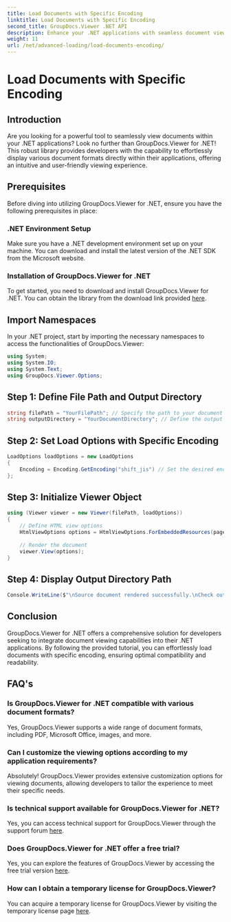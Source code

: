 ```yaml
---
title: Load Documents with Specific Encoding
linktitle: Load Documents with Specific Encoding
second_title: GroupDocs.Viewer .NET API
description: Enhance your .NET applications with seamless document viewing using GroupDocs.Viewer for .NET. Effortlessly load documents with specific encoding and customize the viewing experience.
weight: 11
url: /net/advanced-loading/load-documents-encoding/
---
```


# Load Documents with Specific Encoding

## Introduction
Are you looking for a powerful tool to seamlessly view documents within your .NET applications? Look no further than GroupDocs.Viewer for .NET! This robust library provides developers with the capability to effortlessly display various document formats directly within their applications, offering an intuitive and user-friendly viewing experience.
## Prerequisites
Before diving into utilizing GroupDocs.Viewer for .NET, ensure you have the following prerequisites in place:
### .NET Environment Setup
Make sure you have a .NET development environment set up on your machine. You can download and install the latest version of the .NET SDK from the Microsoft website.
### Installation of GroupDocs.Viewer for .NET
To get started, you need to download and install GroupDocs.Viewer for .NET. You can obtain the library from the download link provided [here](https://releases.groupdocs.com/viewer/net/).

## Import Namespaces
In your .NET project, start by importing the necessary namespaces to access the functionalities of GroupDocs.Viewer:
```csharp
using System;
using System.IO;
using System.Text;
using GroupDocs.Viewer.Options;
```

## Step 1: Define File Path and Output Directory
```csharp
string filePath = "YourFilePath"; // Specify the path to your document
string outputDirectory = "YourDocumentDirectory"; // Define the output directory for rendered pages
```
## Step 2: Set Load Options with Specific Encoding
```csharp
LoadOptions loadOptions = new LoadOptions
{
    Encoding = Encoding.GetEncoding("shift_jis") // Set the desired encoding (e.g., shift_jis)
};
```
## Step 3: Initialize Viewer Object
```csharp
using (Viewer viewer = new Viewer(filePath, loadOptions))
{
    // Define HTML view options
    HtmlViewOptions options = HtmlViewOptions.ForEmbeddedResources(pageFilePathFormat);
    
    // Render the document
    viewer.View(options);
}
```
## Step 4: Display Output Directory Path
```csharp
Console.WriteLine($"\nSource document rendered successfully.\nCheck output in {outputDirectory}.");
```

## Conclusion
GroupDocs.Viewer for .NET offers a comprehensive solution for developers seeking to integrate document viewing capabilities into their .NET applications. By following the provided tutorial, you can effortlessly load documents with specific encoding, ensuring optimal compatibility and readability.
## FAQ's
### Is GroupDocs.Viewer for .NET compatible with various document formats?
Yes, GroupDocs.Viewer supports a wide range of document formats, including PDF, Microsoft Office, images, and more.
### Can I customize the viewing options according to my application requirements?
Absolutely! GroupDocs.Viewer provides extensive customization options for viewing documents, allowing developers to tailor the experience to meet their specific needs.
### Is technical support available for GroupDocs.Viewer for .NET?
Yes, you can access technical support for GroupDocs.Viewer through the support forum [here](https://forum.groupdocs.com/c/viewer/9).
### Does GroupDocs.Viewer for .NET offer a free trial?
Yes, you can explore the features of GroupDocs.Viewer by accessing the free trial version [here](https://releases.groupdocs.com/).
### How can I obtain a temporary license for GroupDocs.Viewer?
You can acquire a temporary license for GroupDocs.Viewer by visiting the temporary license page [here](https://purchase.groupdocs.com/temporary-license/).
